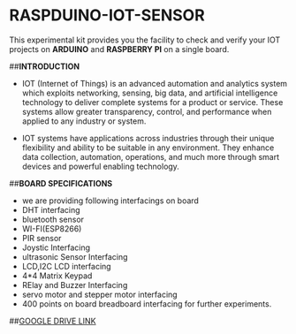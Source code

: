 # RASPDUINO-IOT-SENSOR

This experimental kit provides you the facility to check and verify your IOT projects on **ARDUINO** and **RASPBERRY PI** on a single board.

##**INTRODUCTION**

* IOT (Internet of Things) is an advanced automation and analytics system which exploits networking, sensing, big data, and artificial intelligence technology to deliver complete systems for a product or service. These systems allow greater transparency, control, and performance when applied to any industry or system.

* IOT systems have applications across industries through their unique flexibility and ability to be suitable in any environment. They enhance data collection, automation, operations, and much more through smart devices and powerful enabling technology.

##**BOARD SPECIFICATIONS**
* we are providing following interfacings on board
* DHT interfacing
* bluetooth sensor
* WI-FI(ESP8266)
* PIR sensor
* Joystic Interfacing
* ultrasonic Sensor Interfacing
* LCD,I2C LCD interfacing
* 4*4 Matrix Keypad
* RElay and Buzzer Interfacing
* servo motor and stepper motor interfacing
* 400 points on board breadboard interfacing for further experiments.


##[GOOGLE DRIVE LINK](https://drive.google.com/file/d/17AKoKvmOfb26LWJAPuifU5B-RI3DSGVX/view?usp=sharing)

